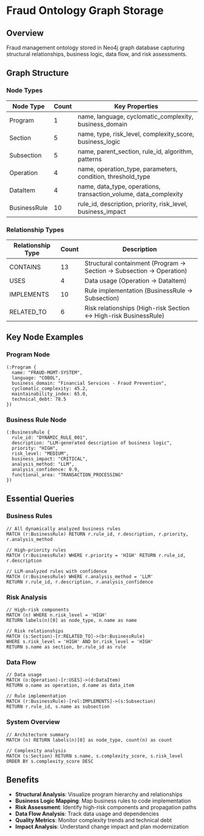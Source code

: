 # Fraud Ontology Graph Storage

## Overview
Fraud management ontology stored in Neo4j graph database capturing structural relationships, business logic, data flow, and risk assessments.

## Graph Structure

### Node Types
| Node Type | Count | Key Properties |
|-----------|-------|----------------|
| Program | 1 | name, language, cyclomatic_complexity, business_domain |
| Section | 5 | name, type, risk_level, complexity_score, business_logic |
| Subsection | 5 | name, parent_section, rule_id, algorithm, patterns |
| Operation | 4 | name, operation_type, parameters, condition, threshold_type |
| DataItem | 4 | name, data_type, operations, transaction_volume, data_complexity |
| BusinessRule | 10 | rule_id, description, priority, risk_level, business_impact |

### Relationship Types
| Relationship Type | Count | Description |
|-------------------|-------|-------------|
| CONTAINS | 13 | Structural containment (Program → Section → Subsection → Operation) |
| USES | 4 | Data usage (Operation → DataItem) |
| IMPLEMENTS | 10 | Rule implementation (BusinessRule → Subsection) |
| RELATED_TO | 6 | Risk relationships (High-risk Section ↔ High-risk BusinessRule) |

## Key Node Examples

### Program Node
```cypher
(:Program {
  name: "FRAUD-MGMT-SYSTEM",
  language: "COBOL",
  business_domain: "Financial Services - Fraud Prevention",
  cyclomatic_complexity: 45.2,
  maintainability_index: 65.0,
  technical_debt: 78.5
})
```

### Business Rule Node
```cypher
(:BusinessRule {
  rule_id: "DYNAMIC_RULE_001",
  description: "LLM-generated description of business logic",
  priority: "HIGH",
  risk_level: "MEDIUM",
  business_impact: "CRITICAL",
  analysis_method: "LLM",
  analysis_confidence: 0.9,
  functional_area: "TRANSACTION_PROCESSING"
})
```

## Essential Queries

### Business Rules
```cypher
// All dynamically analyzed business rules
MATCH (r:BusinessRule) RETURN r.rule_id, r.description, r.priority, r.analysis_method

// High-priority rules
MATCH (r:BusinessRule) WHERE r.priority = 'HIGH' RETURN r.rule_id, r.description

// LLM-analyzed rules with confidence
MATCH (r:BusinessRule) WHERE r.analysis_method = 'LLM' 
RETURN r.rule_id, r.description, r.analysis_confidence
```

### Risk Analysis
```cypher
// High-risk components
MATCH (n) WHERE n.risk_level = 'HIGH' 
RETURN labels(n)[0] as node_type, n.name as name

// Risk relationships
MATCH (s:Section)-[r:RELATED_TO]->(br:BusinessRule)
WHERE s.risk_level = 'HIGH' AND br.risk_level = 'HIGH'
RETURN s.name as section, br.rule_id as rule
```

### Data Flow
```cypher
// Data usage
MATCH (o:Operation)-[r:USES]->(d:DataItem)
RETURN o.name as operation, d.name as data_item

// Rule implementation
MATCH (r:BusinessRule)-[rel:IMPLEMENTS]->(s:Subsection)
RETURN r.rule_id, s.name as subsection
```

### System Overview
```cypher
// Architecture summary
MATCH (n) RETURN labels(n)[0] as node_type, count(n) as count

// Complexity analysis
MATCH (s:Section) RETURN s.name, s.complexity_score, s.risk_level
ORDER BY s.complexity_score DESC
```

## Benefits
- **Structural Analysis**: Visualize program hierarchy and relationships
- **Business Logic Mapping**: Map business rules to code implementation
- **Risk Assessment**: Identify high-risk components and propagation paths
- **Data Flow Analysis**: Track data usage and dependencies
- **Quality Metrics**: Monitor complexity trends and technical debt
- **Impact Analysis**: Understand change impact and plan modernization
